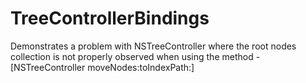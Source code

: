 TreeControllerBindings
======================

Demonstrates a problem with NSTreeController where the root nodes collection is not properly observed when using the method -[NSTreeController moveNodes:toIndexPath:]